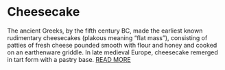 # Cheesecake
The ancient Greeks, by the fifth century BC, made the earliest known rudimentary cheesecakes (plakous meaning “flat mass”), consisting of patties of fresh cheese pounded smooth with flour and honey and cooked on an earthenware griddle. In late medieval Europe, cheesecake remerged in tart form with a pastry base.
[READ MORE](https://en.wikipedia.org/wiki/Cheesecake)
